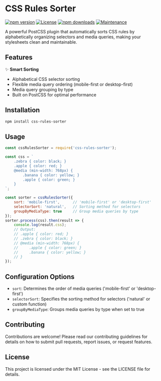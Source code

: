 # CSS Rules Sorter

[![npm version](https://badge.fury.io/js/css-rules-sorter.svg)](https://badge.fury.io/js/css-rules-sorter)
[![License](https://img.shields.io/badge/license-MIT-blue.svg)](https://opensource.org/licenses/MIT)
[![npm downloads](https://img.shields.io/npm/dm/css-rules-sorter.svg)](https://www.npmjs.com/package/css-rules-sorter)
[![Maintenance](https://img.shields.io/maintenance/yes/2024)](https://github.com/karlhillx/css-rules-sorter)

A powerful PostCSS plugin that automatically sorts CSS rules by alphabetically organizing selectors and media queries, making your stylesheets clean and maintainable.

## Features

✨ **Smart Sorting**
- Alphabetical CSS selector sorting
- Flexible media query ordering (mobile-first or desktop-first)
- Media query grouping by type
- Built on PostCSS for optimal performance

## Installation

```sh
npm install css-rules-sorter
```

## Usage

```javascript
const cssRulesSorter = require('css-rules-sorter');

const css = `
    .zebra { color: black; }
    .apple { color: red; }
    @media (min-width: 768px) {
        .banana { color: yellow; }
        .apple { color: green; }
    }
`;

const sorter = cssRulesSorter({
    sort: 'mobile-first',      // 'mobile-first' or 'desktop-first'
    selectorSort: 'natural',   // Sorting method for selectors
    groupByMediaType: true     // Group media queries by type
});
sorter.process(css).then(result => {
    console.log(result.css);
    // Output:
    // .apple { color: red; }
    // .zebra { color: black; }
    // @media (min-width: 768px) {
    //     .apple { color: green; }
    //     .banana { color: yellow; }
    // }
});
```

## Configuration Options

- `sort`: Determines the order of media queries ('mobile-first' or 'desktop-first')
- `selectorSort`: Specifies the sorting method for selectors ('natural' or custom function)
- `groupByMediaType`: Groups media queries by type when set to true

## Contributing

Contributions are welcome! Please read our contributing guidelines for details on how to submit pull requests, report issues, or request features.

## License

This project is licensed under the MIT License - see the LICENSE file for details.